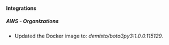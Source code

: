 
#### Integrations

##### AWS - Organizations


- Updated the Docker image to: *demisto/boto3py3:1.0.0.115129*.
